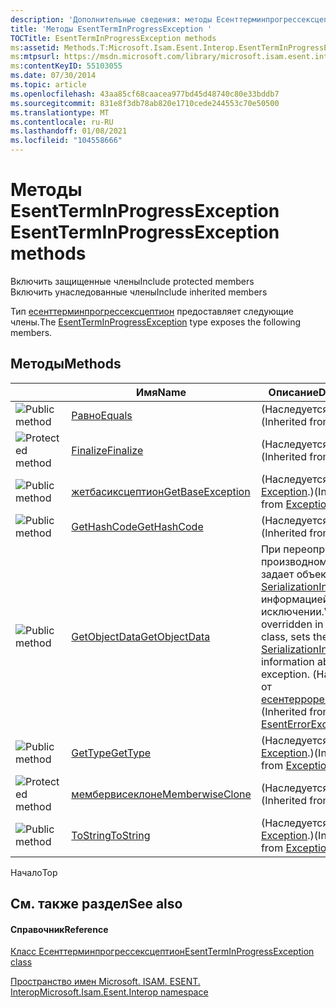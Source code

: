 ```yaml
---
description: 'Дополнительные сведения: методы Есенттерминпрогрессексцептион'
title: 'Методы EsentTermInProgressException '
TOCTitle: EsentTermInProgressException methods
ms:assetid: Methods.T:Microsoft.Isam.Esent.Interop.EsentTermInProgressException
ms:mtpsurl: https://msdn.microsoft.com/library/microsoft.isam.esent.interop.esentterminprogressexception_methods(v=EXCHG.10)
ms:contentKeyID: 55103055
ms.date: 07/30/2014
ms.topic: article
ms.openlocfilehash: 43aa85cf68caacea977bd45d48740c80e33bddb7
ms.sourcegitcommit: 831e8f3db78ab820e1710cede244553c70e50500
ms.translationtype: MT
ms.contentlocale: ru-RU
ms.lasthandoff: 01/08/2021
ms.locfileid: "104558666"
---
```

# <a name="esentterminprogressexception-methods"></a><span data-ttu-id="10b27-103">Методы EsentTermInProgressException </span><span class="sxs-lookup"><span data-stu-id="10b27-103">EsentTermInProgressException methods</span></span>

<span data-ttu-id="10b27-104">Включить защищенные члены</span><span class="sxs-lookup"><span data-stu-id="10b27-104">Include protected members</span></span>  
<span data-ttu-id="10b27-105">Включить унаследованные члены</span><span class="sxs-lookup"><span data-stu-id="10b27-105">Include inherited members</span></span>  

<span data-ttu-id="10b27-106">Тип [есенттерминпрогрессексцептион](./esentterminprogressexception-class.md) предоставляет следующие члены.</span><span class="sxs-lookup"><span data-stu-id="10b27-106">The [EsentTermInProgressException](./esentterminprogressexception-class.md) type exposes the following members.</span></span>

## <a name="methods"></a><span data-ttu-id="10b27-107">Методы</span><span class="sxs-lookup"><span data-stu-id="10b27-107">Methods</span></span>

<table>
<thead>
<tr class="header">
<th> </th>
<th><span data-ttu-id="10b27-108">Имя</span><span class="sxs-lookup"><span data-stu-id="10b27-108">Name</span></span></th>
<th><span data-ttu-id="10b27-109">Описание</span><span class="sxs-lookup"><span data-stu-id="10b27-109">Description</span></span></th>
</tr>
</thead>
<tbody>
<tr class="odd">
<td><img src="../images/dn292146.pubmethod(exchg.10).gif" title="Открытый метод" alt="Public method" /></td>
<td><span data-ttu-id="10b27-111"><a href="/dotnet/api/system.object.equals#System_Object_Equals_System_Object_">Равно</a></span><span class="sxs-lookup"><span data-stu-id="10b27-111"><a href="/dotnet/api/system.object.equals#System_Object_Equals_System_Object_">Equals</a></span></span></td>
<td><span data-ttu-id="10b27-112">(Наследуется от <a href="/dotnet/api/system.object">Object</a>.)</span><span class="sxs-lookup"><span data-stu-id="10b27-112">(Inherited from <a href="/dotnet/api/system.object">Object</a>.)</span></span></td>
</tr>
<tr class="even">
<td><img src="../images/dn292116.protmethod(exchg.10).gif" title="Защищенный метод" alt="Protected method" /></td>
<td><span data-ttu-id="10b27-114"><a href="/dotnet/api/system.object.finalize#System_Object_Finalize">Finalize</a></span><span class="sxs-lookup"><span data-stu-id="10b27-114"><a href="/dotnet/api/system.object.finalize#System_Object_Finalize">Finalize</a></span></span></td>
<td><span data-ttu-id="10b27-115">(Наследуется от <a href="/dotnet/api/system.object">Object</a>.)</span><span class="sxs-lookup"><span data-stu-id="10b27-115">(Inherited from <a href="/dotnet/api/system.object">Object</a>.)</span></span></td>
</tr>
<tr class="odd">
<td><img src="../images/dn292146.pubmethod(exchg.10).gif" title="Открытый метод" alt="Public method" /></td>
<td><span data-ttu-id="10b27-117"><a href="/dotnet/api/system.exception.getbaseexception#System_Exception_GetBaseException">жетбасиксцептион</a></span><span class="sxs-lookup"><span data-stu-id="10b27-117"><a href="/dotnet/api/system.exception.getbaseexception#System_Exception_GetBaseException">GetBaseException</a></span></span></td>
<td><span data-ttu-id="10b27-118">(Наследуется от <a href="/dotnet/api/system.exception">Exception</a>.)</span><span class="sxs-lookup"><span data-stu-id="10b27-118">(Inherited from <a href="/dotnet/api/system.exception">Exception</a>.)</span></span></td>
</tr>
<tr class="even">
<td><img src="../images/dn292146.pubmethod(exchg.10).gif" title="Открытый метод" alt="Public method" /></td>
<td><span data-ttu-id="10b27-120"><a href="/dotnet/api/system.object.gethashcode#System_Object_GetHashCode">GetHashCode</a></span><span class="sxs-lookup"><span data-stu-id="10b27-120"><a href="/dotnet/api/system.object.gethashcode#System_Object_GetHashCode">GetHashCode</a></span></span></td>
<td><span data-ttu-id="10b27-121">(Наследуется от <a href="/dotnet/api/system.object">Object</a>.)</span><span class="sxs-lookup"><span data-stu-id="10b27-121">(Inherited from <a href="/dotnet/api/system.object">Object</a>.)</span></span></td>
</tr>
<tr class="odd">
<td><img src="../images/dn292146.pubmethod(exchg.10).gif" title="Открытый метод" alt="Public method" /></td>
<td><span data-ttu-id="10b27-123"><a href="dn334369(v=exchg.10).md">GetObjectData</a></span><span class="sxs-lookup"><span data-stu-id="10b27-123"><a href="dn334369(v=exchg.10).md">GetObjectData</a></span></span></td>
<td><span data-ttu-id="10b27-124">При переопределении в производном классе задает объект <a href="/dotnet/api/system.runtime.serialization.serializationinfo">SerializationInfo</a> с информацией об исключении.</span><span class="sxs-lookup"><span data-stu-id="10b27-124">When overridden in a derived class, sets the <a href="/dotnet/api/system.runtime.serialization.serializationinfo">SerializationInfo</a> with information about the exception.</span></span> <span data-ttu-id="10b27-125">(Наследуется от <a href="dn274314(v=exchg.10).md">есентеррорексцептион</a>.)</span><span class="sxs-lookup"><span data-stu-id="10b27-125">(Inherited from <a href="dn274314(v=exchg.10).md">EsentErrorException</a>.)</span></span></td>
</tr>
<tr class="even">
<td><img src="../images/dn292146.pubmethod(exchg.10).gif" title="Открытый метод" alt="Public method" /></td>
<td><span data-ttu-id="10b27-127"><a href="/dotnet/api/system.exception.gettype#System_Exception_GetType">GetType</a></span><span class="sxs-lookup"><span data-stu-id="10b27-127"><a href="/dotnet/api/system.exception.gettype#System_Exception_GetType">GetType</a></span></span></td>
<td><span data-ttu-id="10b27-128">(Наследуется от <a href="/dotnet/api/system.exception">Exception</a>.)</span><span class="sxs-lookup"><span data-stu-id="10b27-128">(Inherited from <a href="/dotnet/api/system.exception">Exception</a>.)</span></span></td>
</tr>
<tr class="odd">
<td><img src="../images/dn292116.protmethod(exchg.10).gif" title="Защищенный метод" alt="Protected method" /></td>
<td><span data-ttu-id="10b27-130"><a href="/dotnet/api/system.object.memberwiseclone#System_Object_MemberwiseClone">мембервисеклоне</a></span><span class="sxs-lookup"><span data-stu-id="10b27-130"><a href="/dotnet/api/system.object.memberwiseclone#System_Object_MemberwiseClone">MemberwiseClone</a></span></span></td>
<td><span data-ttu-id="10b27-131">(Наследуется от <a href="/dotnet/api/system.object">Object</a>.)</span><span class="sxs-lookup"><span data-stu-id="10b27-131">(Inherited from <a href="/dotnet/api/system.object">Object</a>.)</span></span></td>
</tr>
<tr class="even">
<td><img src="../images/dn292146.pubmethod(exchg.10).gif" title="Открытый метод" alt="Public method" /></td>
<td><span data-ttu-id="10b27-133"><a href="/dotnet/api/system.exception.tostring#System_Exception_ToString">ToString</a></span><span class="sxs-lookup"><span data-stu-id="10b27-133"><a href="/dotnet/api/system.exception.tostring#System_Exception_ToString">ToString</a></span></span></td>
<td><span data-ttu-id="10b27-134">(Наследуется от <a href="/dotnet/api/system.exception">Exception</a>.)</span><span class="sxs-lookup"><span data-stu-id="10b27-134">(Inherited from <a href="/dotnet/api/system.exception">Exception</a>.)</span></span></td>
</tr>
</tbody>
</table>


<span data-ttu-id="10b27-135">Начало</span><span class="sxs-lookup"><span data-stu-id="10b27-135">Top</span></span>

## <a name="see-also"></a><span data-ttu-id="10b27-136">См. также раздел</span><span class="sxs-lookup"><span data-stu-id="10b27-136">See also</span></span>

#### <a name="reference"></a><span data-ttu-id="10b27-137">Справочник</span><span class="sxs-lookup"><span data-stu-id="10b27-137">Reference</span></span>

[<span data-ttu-id="10b27-138">Класс Есенттерминпрогрессексцептион</span><span class="sxs-lookup"><span data-stu-id="10b27-138">EsentTermInProgressException class</span></span>](./esentterminprogressexception-class.md)

[<span data-ttu-id="10b27-139">Пространство имен Microsoft. ISAM. ESENT. Interop</span><span class="sxs-lookup"><span data-stu-id="10b27-139">Microsoft.Isam.Esent.Interop namespace</span></span>](./microsoft.isam.esent.interop-namespace.md)
